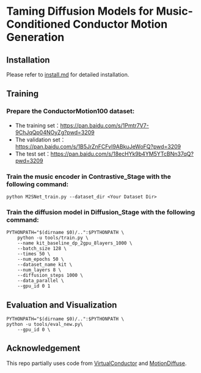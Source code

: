 # Taming Diffusion Models for Music-Conditioned Conductor Motion Generation

## Installation

Please refer to [install.md](/Diffusion_Stage/install.md) for detailed installation.

## Training

### Prepare the ConductorMotion100 dataset:

- The training set：https://pan.baidu.com/s/1Pmtr7V7-9ChJqQp04NOyZg?pwd=3209
- The validation set：https://pan.baidu.com/s/1B5JrZnFCFvI9ABkuJeWoFQ?pwd=3209 
- The test set：https://pan.baidu.com/s/18ecHYk9b4YM5YTcBNn37qQ?pwd=3209 


### Train the music encoder in Contrastive_Stage with the following command:

```shell 
python M2SNet_train.py --dataset_dir <Your Dataset Dir> 
```

### Train the diffusion model in Diffusion_Stage with the following command:

```shell
PYTHONPATH="$(dirname $0)/..":$PYTHONPATH \
    python -u tools/train.py \
    --name kit_baseline_dp_2gpu_8layers_1000 \
    --batch_size 128 \
    --times 50 \
    --num_epochs 50 \
    --dataset_name kit \
    --num_layers 8 \
    --diffusion_steps 1000 \
    --data_parallel \
    --gpu_id 0 1
```

## Evaluation and Visualization
```
PYTHONPATH="$(dirname $0)/..":$PYTHONPATH \
python -u tools/eval_new.py\
    --gpu_id 0 \
```

## Acknowledgement
This repo partially uses code from [VirtualConductor](https://github.com/ChenDelong1999/VirtualConductor) and [MotionDiffuse](https://github.com/mingyuan-zhang/MotionDiffuse).